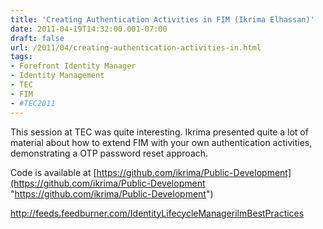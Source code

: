 ```yaml
---
title: 'Creating Authentication Activities in FIM (Ikrima Elhassan)'
date: 2011-04-19T14:32:00.001-07:00
draft: false
url: /2011/04/creating-authentication-activities-in.html
tags: 
- Forefront Identity Manager
- Identity Management
- TEC
- FIM
- #TEC2011
---
```


This session at TEC was quite interesting. Ikrima presented quite a lot of material about how to extend FIM with your own authentication activities, demonstrating a OTP password reset approach.

Code is available at [https://github.com/ikrima/Public-Development](https://github.com/ikrima/Public-Development "https://github.com/ikrima/Public-Development")

http://feeds.feedburner.com/IdentityLifecycleManagerilmBestPractices